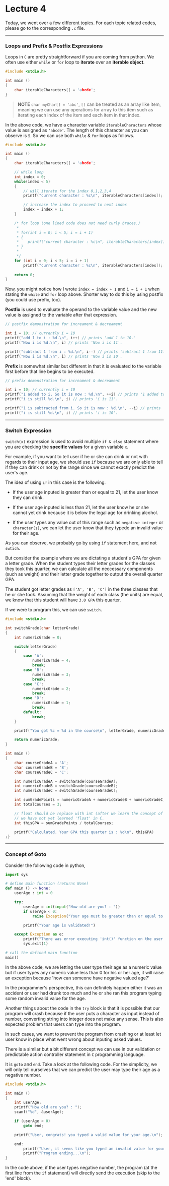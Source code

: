 # Lecture 4

Today, we went over a few different topics. For each topic related codes, please go to the corresponding `.c` file.

---

###  Loops and Prefix & Postfix Expressions

Loops in `C` are pretty straightforward if you are coming from python. We often use either `while` or `for` loop to **iterate** over an **iterable object**. 

```c
#include <stdio.h>

int main ()
{
    char iterableCharacters[] = 'abcde';
}
```

> **NOTE** `char myChar[] = 'abc'`, `[]` can be treated as an array like item, meaning we can use any operations for array to this item such as iterating each index of the item and each item in that index.

In the above code, we have a character variable `iterableCharacters` whose value is assigned as `'abcde'`. The length of this character as you can observe is `5`. So we can use both `while` & `for` loops as follows.

```c
#include <stdio.h>

int main ()
{
    char iterableCharacters[] = 'abcde'; 

    // while loop
    int index = 0;
    while(index < 5)
    {
        // will iterate for the index 0,1,2,3,4
        printf("current character : %c\n", iterableCharacters[index]);

        // increase the index to proceed to next index
        index = index + 1;
    } 

    /* for loop (one lined code does not need curly braces.)
     *
     * for(int i = 0; i < 5; i = i + 1)
     * {
     *    printf("current character : %c\n", iterableCharacters[index]);
     * }
     * 
     */
    for (int i = 0; i < 5; i = i + 1)
        printf("current character : %c\n", iterableCharacters[index]);
    
    return 0;
}
```

Now, you might notice how I wrote `index = index + 1` and `i = i + 1` when stating the `while` and `for` loop above. Shorter way to do this by using postfix (you could use prefix, too). 

**Postfix** is used to evaluate the operand to the variable value and the new value is assigned to the variable after that expression.

```c
// postfix demonstration for increament & decreament

int i = 10; // currently i = 10
printf("add 1 to i : %d.\n", i++) // prints 'add 1 to 10.'
printf("Now i is %d.\n", i) // prints 'Now i is 11'.

printf("subtract 1 from i : %d.\n", i--) // prints 'subtract 1 from 11.'
printf("Now i is %d.\n", i) // prints 'Now i is 10'.

```

**Prefix** is somewhat similar but different in that it is evaluated to the variable first before that line begins to be executed.

```c
// prefix demonstration for increament & decreament

int i = 10; // currently i = 10
printf("1 added to i. So it is now : %d.\n", ++i) // prints '1 added to i. So it is now 11.'
printf("i is still %d.\n", i) // prints 'i is 11'.

printf("1 is subtracted from i. So it is now : %d.\n", --i) // prints '1 is subtracted from i. So it is now 10.'
printf("i is still %d.\n", i) // prints 'i is 10'.

```
---

### Switch Expression

`switch(x)` expression is used to avoid multiple `if & else` statement where you are checking the **specific values** for a given variable `x`. 

For example, if you want to tell user if he or she can drink or not with regards to their input age, we should use `if` because we are only able to tell if they can drink or not by the range since we cannot exactly predict the user's age. 

The idea of using `if` in this case is the following.

- If the user age inputed is greater than or equal to 21, let the user know they can drink.
  
- If the user age inputed is less than 21, let the user know he or she cannot yet drink because it is below the legal age for drinking alcohol.

- If the user types any value out of this range such as `negative integer` or `character(s)`, we can let the user know that they typede an invalid value for their age.

As you can observe, we probably go by using `if` statement here, and not `swtich`.

But consider the example where we are dictating a student's GPA for given a letter grade. When the student types their letter grades for the classes they took this quarter, we can calculate all the neccessary components (such as weight) and their letter grade together to output the overall quarter GPA. 

The student got letter grades as `['A', 'B', 'C']` in the three classes that he or she took. Assuming that the weight of each class (the units) are equal, we know that this student will have `3.0 GPA` this quarter. 

If we were to program this, we can use `switch`. 

```c
#include <stdio.h>

int switchGrade(char letterGrade)
{
    int numericGrade = 0;

    switch(letterGrade)
    {
        case 'A':
            numericGrade = 4;
            break;
        case 'B':
            numericGrade = 3;
            break;
        case 'C':
            numericGrade = 2;
            break;
        case 'D':
            numericGrade = 1;
            break;
        default:
            break;
    }

    printf("You got %c = %d in the course\n", letterGrade, numericGrade);

    return numericGrade;
}

int main ()
{
    char courseGradeA = 'A';
    char courseGradeB = 'B';
    char courseGradeC = 'C';

    int numericGradeA = switchGrade(courseGradeA);
    int numericGradeB = switchGrade(courseGradeB);
    int numericGradeC = switchGrade(courseGradeC);

    int sumGradePoints = numericGradeA + numericGradeB + numericGradeC;
    int totalCourses = 3;

    // float should be replace with int (after we learn the concept of 'float')
    // we have not yet learned 'float' in C.
    int thisGPA = sumGradePoints / totalCourses;

    printf("Calculated. Your GPA this quarter is : %d\n", thisGPA)
;}
```

---

### Concept of Goto

Consider the following code in python,

```python
import sys

# define main function (returns None)
def main () -> None:
    userAge : int = 0

    try:
        userAge = int(input("How old are you? : "))
        if userAge < 0:
            raise Exception("Your age must be greater than or equal to 0.")

        printf("Your age is validated!")

    except Exception as e:
        printf("There was error executing 'int()' function on the user input")
        sys.exit(1)

# call the defined main function
main()
```

In the above code, we are letting the user type their age as a numeric value but if user types any numeric value less than 0 for his or her age, it will raise an exception because 'how can someone have negative valued age?'

In the programmer's perspective, this can definitely happen either it was an accident or user had drunk too much and he or she ran this program typing some random invalid value for the age.

Another things about the code in the `try` block is that it is possible that our program will crash because if the user puts a character as input instead of number, converting string into integer does not make any sense. This is also expected problem that users can type into the program. 

In such cases, we want to prevent the program from crashing or at least let user know in place what went wrong about inputing asked values. 

There is a similar but a bit different concept we can use in our validation or predictable action controller statement in `C` programming language. 

It is `goto` and `end`. Take a look at the following code. For the simplicity, we will only tell ourselves that we can predict the user may type their age as a negative number.

```c
#include <stdio.h>

int main ()
{
    int userAge;
    printf("How old are you? : ");
    scanf("%d", &userAge);

    if (userAge < 0)
        goto end;

    printf("User, congrats! you typed a valid value for your age.\n");

    end:
        printf("User, it seems like you typed an invalid value for your age\n");
        printf("Program ending...\n");
}
```

In the code above, if the user types negative number, the program (at the first line from the `if` statement) will directly send the execution (skip to the 'end' block).
